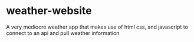# weather-website
A very mediocre weather app that makes use of html css, and javascript to connect to an api and pull weather information
